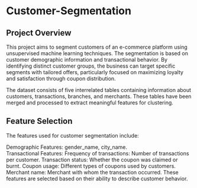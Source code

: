 # Customer-Segmentation
## Project Overview
This project aims to segment customers of an e-commerce platform using unsupervised machine learning techniques. The segmentation is based on customer demographic information and transactional behavior. By identifying distinct customer groups, the business can target specific segments with tailored offers, particularly focused on maximizing loyalty and satisfaction through coupon distribution.<br>

The dataset consists of five interrelated tables containing information about customers, transactions, branches, and merchants. These tables have been merged and processed to extract meaningful features for clustering.

## Feature Selection
The features used for customer segmentation include:

Demographic Features: gender_name, city_name. <br>
Transactional Features:
Frequency of transactions: Number of transactions per customer.
Transaction status: Whether the coupon was claimed or burnt.
Coupon usage: Different types of coupons used by customers.
Merchant name: Merchant with whom the transaction occurred.
These features are selected based on their ability to describe customer behavior.
